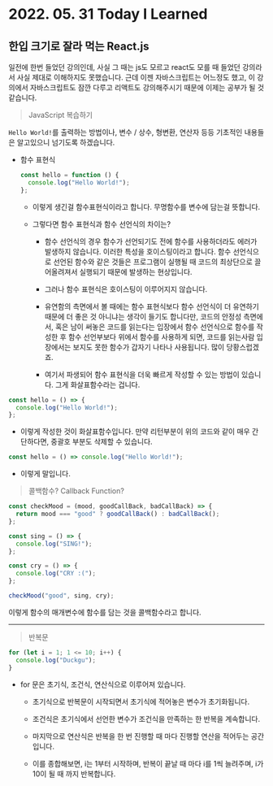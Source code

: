 # 2022. 05. 31 Today I Learned

## 한입 크기로 잘라 먹는 React.js

일전에 한번 들었던 강의인데, 사실 그 때는 js도 모르고 react도 모를 때 들었던 강의라서 사실 제대로 이해하지도 못했습니다. 근데 이젠 자바스크립트는 어느정도 했고, 이 강의에서 자바스크립트도 잠깐 다루고 리액트도 강의해주시기 때문에 이제는 공부가 될 것 같습니다.

> JavaScript 복습하기

`Hello World!`를 출력하는 방법이나, 변수 / 상수, 형변환, 연산자 등등 기초적인 내용들은 알고있으니 넘기도록 하겠습니다.

- 함수 표현식

  ```js
  const hello = function () {
    console.log("Hello World!");
  };
  ```

  - 이렇게 생긴걸 함수표현식이라고 합니다. 무명함수를 변수에 담는걸 뜻합니다.

  - 그렇다면 함수 표현식과 함수 선언식의 차이는?

    - 함수 선언식의 경우 함수가 선언되기도 전에 함수를 사용하더라도 에러가 발생하지 않습니다. 이러한 특성을 호이스팅이라고 합니다. 함수 선언식으로 선언된 함수와 같은 것들은 프로그램이 실행될 때 코드의 최상단으로 끌어올려져서 실행되기 때문에 발생하는 현상입니다.

    - 그러나 함수 표현식은 호이스팅이 이루어지지 않습니다.

    - 유연함의 측면에서 볼 때에는 함수 표현식보다 함수 선언식이 더 유연하기 때문에 더 좋은 것 아니냐는 생각이 들기도 합니다만, 코드의 안정성 측면에서, 혹은 남이 써놓은 코드를 읽는다는 입장에서 함수 선언식으로 함수를 작성한 후 함수 선언부보다 위에서 함수를 사용하게 되면, 코드를 읽는사람 입장에서는 보지도 못한 함수가 갑자기 나타나 사용됩니다. 많이 당황스럽겠죠.

    - 여기서 파생되어 함수 표현식을 더욱 빠르게 작성할 수 있는 방법이 있습니다. 그게 화살표함수라는 겁니다.

```js
const hello = () => {
  console.log("Hello World!");
};
```

- 이렇게 작성한 것이 화살표함수입니다. 만약 리턴부분이 위의 코드와 같이 매우 간단하다면, 중괄호 부분도 삭제할 수 있습니다.

```js
const hello = () => console.log("Hello World!");
```

- 이렇게 말입니다.

> 콜백함수? Callback Function?

```js
const checkMood = (mood, goodCallBack, badCallBack) => {
  return mood === "good" ? goodCallBack() : badCallBack();
};

const sing = () => {
  console.log("SING!");
};

const cry = () => {
  console.log("CRY :(");
};

checkMood("good", sing, cry);
```

이렇게 함수의 매개변수에 함수를 담는 것을 콜백함수라고 합니다.

---

> 반복문

```js
for (let i = 1; 1 <= 10; i++) {
  console.log("Duckgu");
}
```

- for 문은 초기식, 조건식, 연산식으로 이루어져 있습니다.

  - 초기식으로 반복문이 시작되면서 초기식에 적어놓은 변수가 초기화됩니다.

  - 조건식은 초기식에서 선언한 변수가 조건식을 만족하는 한 반복을 계속합니다.

  - 마지막으로 연산식은 반복을 한 번 진행할 때 마다 진행할 연산을 적어두는 공간입니다.

  - 이를 종합해보면, i는 1부터 시작하며, 반복이 끝날 때 마다 i를 1씩 늘려주며, i가 10이 될 때 까지 반복합니다.
